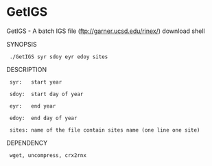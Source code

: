 # GetIGS
GetIGS - A batch IGS file (ftp://garner.ucsd.edu/rinex/) download shell


SYNOPSIS
     
     ./GetIGS syr sdoy eyr edoy sites

DESCRIPTION

     syr:  	start year

     sdoy: 	start day of year

     eyr:  	end year

     edoy: 	end day of year

     sites:	name of the file contain sites name (one line one site)

DEPENDENCY

     wget, uncompress, crx2rnx
